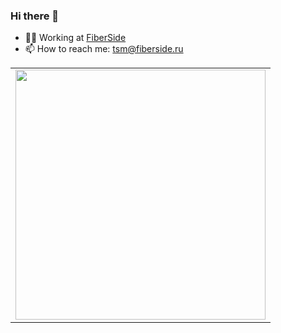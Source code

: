 ### Hi there 👋

- 👨‍💻 Working at [FiberSide](https://fiberside.ru)
- 📫 How to reach me: [tsm@fiberside.ru](mailto:tsm@fiberside.ru)

<!--
**archaron/archaron** is a ✨ _special_ ✨ repository because its `README.md` (this file) appears on your GitHub profile.

Here are some ideas to get you started:

- 🔭 I’m currently working on ...
- 🌱 I’m currently learning ...
- 👯 I’m looking to collaborate on ...
- 🤔 I’m looking for help with ...
- 💬 Ask me about ...
- 📫 How to reach me: ...
- 😄 Pronouns: ...
- ⚡ Fun fact: ...
-->
<table border="0">
  <tr>
    <td>
      <img width="400" src="https://github-readme-stats.vercel.app/api?username=archaron&show_icons=true&hide_border=true&count_private=true">
    </td>
   
  </tr>
</table>
